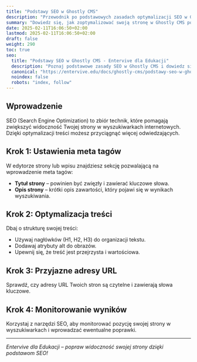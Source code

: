 ```yaml
---
title: "Podstawy SEO w Ghostly CMS"
description: "Przewodnik po podstawowych zasadach optymalizacji SEO w Ghostly CMS dla nauczycieli."
summary: "Dowiedz się, jak zoptymalizować swoją stronę w Ghostly CMS pod kątem wyszukiwarek."
date: 2025-02-11T16:06:50+02:00
lastmod: 2025-02-11T16:06:50+02:00
draft: false
weight: 290
toc: true
seo:
  title: "Podstawy SEO w Ghostly CMS - Entervive dla Edukacji"
  description: "Poznaj podstawowe zasady SEO w Ghostly CMS i dowiedz się, jak zoptymalizować swoją stronę, aby była lepiej widoczna w wyszukiwarkach."
  canonical: "https://entervive.edu/docs/ghostly-cms/podstawy-seo-w-ghostly-cms/"
  noindex: false
  robots: "index, follow"
---
```


## Wprowadzenie

SEO (Search Engine Optimization) to zbiór technik, które pomagają zwiększyć widoczność Twojej strony w wyszukiwarkach internetowych. Dzięki optymalizacji treści możesz przyciągnąć więcej odwiedzających.

## Krok 1: Ustawienia meta tagów

W edytorze strony lub wpisu znajdziesz sekcję pozwalającą na wprowadzenie meta tagów:

- **Tytuł strony** – powinien być zwięzły i zawierać kluczowe słowa.
- **Opis strony** – krótki opis zawartości, który pojawi się w wynikach wyszukiwania.

## Krok 2: Optymalizacja treści

Dbaj o strukturę swojej treści:

- Używaj nagłówków (H1, H2, H3) do organizacji tekstu.
- Dodawaj atrybuty alt do obrazów.
- Upewnij się, że treść jest przejrzysta i wartościowa.

## Krok 3: Przyjazne adresy URL

Sprawdź, czy adresy URL Twoich stron są czytelne i zawierają słowa kluczowe.

## Krok 4: Monitorowanie wyników

Korzystaj z narzędzi SEO, aby monitorować pozycję swojej strony w wyszukiwarkach i wprowadzać ewentualne poprawki.

---

_Entervive dla Edukacji – popraw widoczność swojej strony dzięki podstawom SEO!_
